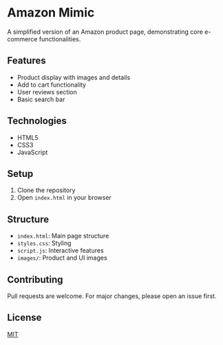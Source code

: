 # Amazon Mimic

A simplified version of an Amazon product page, demonstrating core e-commerce functionalities.

## Features

- Product display with images and details
- Add to cart functionality
- User reviews section
- Basic search bar

## Technologies

- HTML5
- CSS3
- JavaScript

## Setup

1. Clone the repository
2. Open `index.html` in your browser

## Structure

- `index.html`: Main page structure
- `styles.css`: Styling
- `script.js`: Interactive features
- `images/`: Product and UI images

## Contributing

Pull requests are welcome. For major changes, please open an issue first.

## License

[MIT](https://choosealicense.com/licenses/mit/)
